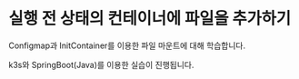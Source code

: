 # 실행 전 상태의 컨테이너에 파일을 추가하기

Configmap과 InitContainer를 이용한 파일 마운트에 대해 학습합니다.

k3s와 SpringBoot(Java)를 이용한 실습이 진행됩니다.
